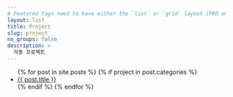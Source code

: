 ```yaml
---
# Featured tags need to have either the `list` or `grid` layout (PRO only).
layout: list
title: Project
slug: project
no_groups: false
description: >
  각종 프로젝트
---
```

<ul>
    {% for post in site.posts %}
        {% if project in post.categories %}
            <li><a href="{{ post.url }}">{{ post.title }}</a></li>
        {% endif %}
    {% endfor %}
</ul>